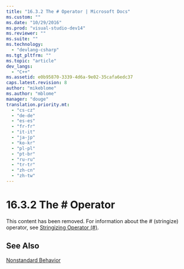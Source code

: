 ```yaml
---
title: "16.3.2 The # Operator | Microsoft Docs"
ms.custom: ""
ms.date: "10/29/2016"
ms.prod: "visual-studio-dev14"
ms.reviewer: ""
ms.suite: ""
ms.technology: 
  - "devlang-csharp"
ms.tgt_pltfrm: ""
ms.topic: "article"
dev_langs: 
  - "C++"
ms.assetid: e0b95870-3339-4d6a-9e02-35cafa6edc37
caps.latest.revision: 8
author: "mikeblome"
ms.author: "mblome"
manager: "douge"
translation.priority.mt: 
  - "cs-cz"
  - "de-de"
  - "es-es"
  - "fr-fr"
  - "it-it"
  - "ja-jp"
  - "ko-kr"
  - "pl-pl"
  - "pt-br"
  - "ru-ru"
  - "tr-tr"
  - "zh-cn"
  - "zh-tw"
---
```

# 16.3.2 The # Operator
This content has been removed. For information about the # (stringize) operator, see [Stringizing Operator (#)](/visual-cpp/preprocessor/stringizing-operator-hash).  
  
## See Also  
 [Nonstandard Behavior](/visual-cpp/cpp/nonstandard-behavior)